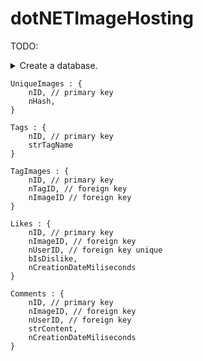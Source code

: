 # dotNETImageHosting

TODO:


<details> 
  <summary>Create a database.</summary>

    Users : {
        nID, // primary key
        strDisplayName,
        strEmail,
        nPasswordHash,
        nUserLevel
    }

    UserImages : {
    nID, // primary key
    nUserID, // foreign key
    nUniqueImageID, // foreign key
    nCreationDateMiliseconds
}

</details>



```
UniqueImages : {
    nID, // primary key
    nHash,
}
```


```
Tags : {
    nID, // primary key
    strTagName
}
```


```
TagImages : {
    nID, // primary key
    nTagID, // foreign key
    nImageID // foreign key
}
```


```
Likes : {
    nID, // primary key
    nImageID, // foreign key
    nUserID, // foreign key unique
    bIsDislike,
    nCreationDateMiliseconds
}
```


```
Comments : {
    nID, // primary key
    nImageID, // foreign key
    nUserID, // foreign key
    strContent,
    nCreationDateMiliseconds
}
```